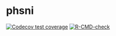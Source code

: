 
# phsni

<!-- badges: start -->
[![Codecov test coverage](https://codecov.io/gh/Public-Health-Scotland/national-indicators/branch/main/graph/badge.svg)](https://app.codecov.io/gh/Public-Health-Scotland/national-indicators?branch=main)
[![R-CMD-check](https://github.com/Public-Health-Scotland/national-indicators/actions/workflows/R-CMD-check.yaml/badge.svg)](https://github.com/Public-Health-Scotland/national-indicators/actions/workflows/R-CMD-check.yaml)
<!-- badges: end -->


